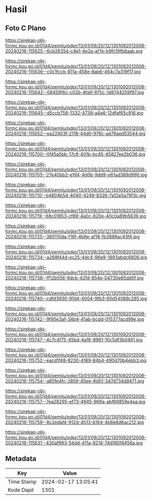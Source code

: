 # Hasil

## Foto C Plano

https://sirekap-obj-formc.kpu.go.id/01d4/pemilu/pdpr/13/01/09/20/12/1301092012008-20240216-115625--6cb26354-c4e1-4e3a-af7e-b9fc19fb8aab.jpg

https://sirekap-obj-formc.kpu.go.id/01d4/pemilu/pdpr/13/01/09/20/12/1301092012008-20240216-115636--c0c1fccb-811a-458e-8ab6-464c7a319f17.jpg

https://sirekap-obj-formc.kpu.go.id/01d4/pemilu/pdpr/13/01/09/20/12/1301092012008-20240216-115642--08459f6c-c02b-4fa9-975c-1d8744259f97.jpg

https://sirekap-obj-formc.kpu.go.id/01d4/pemilu/pdpr/13/01/09/20/12/1301092012008-20240216-115645--d5ccb758-1332-4739-a4a6-12dfaf65c916.jpg

https://sirekap-obj-formc.kpu.go.id/01d4/pemilu/pdpr/13/01/09/20/12/1301092012008-20240216-115652--ea22403f-2118-44d0-976c-ad79aed53544.jpg

https://sirekap-obj-formc.kpu.go.id/01d4/pemilu/pdpr/13/01/09/20/12/1301092012008-20240216-115700--0f45a5bb-17c8-401b-bc45-45827ee2b036.jpg

https://sirekap-obj-formc.kpu.go.id/01d4/pemilu/pdpr/13/01/09/20/12/1301092012008-20240216-115705--27e40bb2-e194-4d0b-9dd9-e61ad389d990.jpg

https://sirekap-obj-formc.kpu.go.id/01d4/pemilu/pdpr/13/01/09/20/12/1301092012008-20240216-115710--b4804b5d-4040-4249-8326-7a12e5a79f3c.jpg

https://sirekap-obj-formc.kpu.go.id/01d4/pemilu/pdpr/13/01/09/20/12/1301092012008-20240216-115719--68c01853-cf69-4a0c-820e-40c0a89b5639.jpg

https://sirekap-obj-formc.kpu.go.id/01d4/pemilu/pdpr/13/01/09/20/12/1301092012008-20240216-115725--360110da-f16f-4b8e-af18-fb3888ac43f4.jpg

https://sirekap-obj-formc.kpu.go.id/01d4/pemilu/pdpr/13/01/09/20/12/1301092012008-20240216-115734--a268f44d-ec25-4dc4-96e9-1893abdc6808.jpg

https://sirekap-obj-formc.kpu.go.id/01d4/pemilu/pdpr/13/01/09/20/12/1301092012008-20240216-115738--ff12b556-9dcb-42fd-854e-04730e85dd0f.jpg

https://sirekap-obj-formc.kpu.go.id/01d4/pemilu/pdpr/13/01/09/20/12/1301092012008-20240216-115740--cdfd3930-91d4-4004-9fb3-60d54089c285.jpg

https://sirekap-obj-formc.kpu.go.id/01d4/pemilu/pdpr/13/01/09/20/12/1301092012008-20240216-115742--9f95e3af-34b4-41ab-bcdd-015377acd99e.jpg

https://sirekap-obj-formc.kpu.go.id/01d4/pemilu/pdpr/13/01/09/20/12/1301092012008-20240216-115747--4c7c4f75-45bd-4a16-8961-10c5df3b0461.jpg

https://sirekap-obj-formc.kpu.go.id/01d4/pemilu/pdpr/13/01/09/20/12/1301092012008-20240216-115752--eacd1f48-8230-4189-84b4-490d70b4ebb3.jpg

https://sirekap-obj-formc.kpu.go.id/01d4/pemilu/pdpr/13/01/09/20/12/1301092012008-20240216-115754--a85fe4fc-3859-45ee-8d51-347d734d9471.jpg

https://sirekap-obj-formc.kpu.go.id/01d4/pemilu/pdpr/13/01/09/20/12/1301092012008-20240216-115757--7ea28295-ef73-4945-969a-abf69859e4aa.jpg

https://sirekap-obj-formc.kpu.go.id/01d4/pemilu/pdpr/13/01/09/20/12/1301092012008-20240216-115759--8c2edaf4-912d-4513-b164-4b6e8d6ac212.jpg

https://sirekap-obj-formc.kpu.go.id/01d4/pemilu/pdpr/13/01/09/20/12/1301092012008-20240216-115631--430af993-54dd-411a-9214-74d160f4456a.jpg


## Metadata

| Key        | Value               |
| ---------- | ------------------- |
| Time Stamp | 2024-02-17 13:05:41 |
| Kode Dapil | 1301                |




